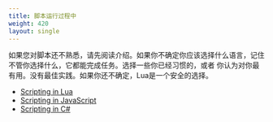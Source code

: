 ```yaml
---
title: 脚本运行过程中
weight: 420
layout: single
---
```


如果您对脚本还不熟悉，请先阅读介绍。如果你不确定你应该选择什么语言，记住
不管你选择什么，它都能完成任务。选择一些你已经习惯的，或者
你认为对你最有用。没有最佳实践。如果你还不确定，Lua是一个安全的选择。

- [Scripting in Lua](/docs/scripting-manual/runtimes/lua)
- [Scripting in JavaScript](/docs/scripting-manual/runtimes/javascript)
- [Scripting in C#](/docs/scripting-manual/runtimes/csharp)
